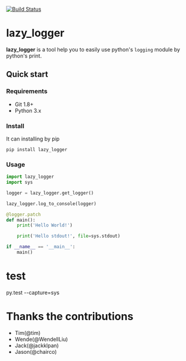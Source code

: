 [![Build Status](https://travis-ci.org/Python-Logging-For-Human/ezlogging.svg?branch=master)](https://travis-ci.org/Python-Logging-For-Human/ezlogging)

# lazy_logger

__lazy_logger__ is a tool help you to easily use python's `logging` module by python's print.

## Quick start

### Requirements

- Git 1.8+
- Python 3.x


### Install

It can installing by pip

```
pip install lazy_logger
```

### Usage

```python
import lazy_logger
import sys

logger = lazy_logger.get_logger()

lazy_logger.log_to_console(logger)

@logger.patch
def main():
    print('Hello World!')

    print('Hello stdout!', file=sys.stdout)

if __name__ == '__main__':
    main()
```

# test
py.test --capture=sys


# Thanks the contributions

+ Tim(@tim)
+ Wende(@WendellLiu)
+ Jack(@jackklpan)
+ Jason(@chairco)